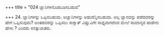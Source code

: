 +++
title = "024 ಜ್ಞಾನಿಗಳನೊಡಬಡಿಸಬಹುದ"

+++
24. ಜ್ಞಾನಿಗಳನ್ನು ಒಪ್ಪಿಸಬಹುದು. ಅಜ್ಞಾನಿಗಳನ್ನು ಅಹುದೆನ್ನಿಸಬಹುದು. ಅಲ್ಪ ಜ್ಞಾನವನ್ನು ಪಡೆದವರನ್ನು ಹೇಗೆ ಒಪ್ಪಿಸುವುದು? ಅಂತಹವರನ್ನು ಒಪ್ಪಿಸಲು ಸಾಕ್ಷಾತ್ ವಿಷ್ಣುವಿಗೇ ಸಾಧ್ಯವಾಗದೆಂದ ಮೇಲೆ ಸಾಮಾನ್ಯರ ಪಾಡೇನು ಹೇಳು ? ಎಂದರು ಸನತ್ಸುಜಾತರು.